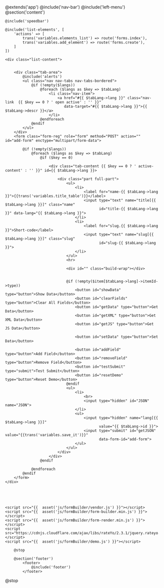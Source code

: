 @extends('app')
@include('nav-bar')
@include('left-menu')
@section('content')

    @include('speedbar')

    @include('list-elements', [
        'actions' => [
            trans('variables.elements_list') => route('forms.index'),
            trans('variables.add_element') => route('forms.create'),
        ]
    ])

    <div class="list-content">


        <div class="tab-area">
            @include('alerts')
            <ul class="nav nav-tabs nav-tabs-bordered">
                @if (!empty($langs))
                    @foreach ($langs as $key => $tabLang)
                        <li class="nav-item">
                            <a href="#{{ $tabLang->lang }}" class="nav-link  {{ $key == 0 ? ' open active' : '' }}"
                               data-target="#{{ $tabLang->lang }}">{{ $tabLang->descr }}</a>
                        </li>
                    @endforeach
                @endif
            </ul>
        </div>
        <form class="form-reg" role="form" method="POST" action="" id="add-form" enctype="multipart/form-data">

            @if (!empty($langs))
                @foreach ($langs as $key => $tabLang)
                    @if ($key == 0)

                        <div class="tab-content {{ $key == 0 ? ' active-content' : '' }}" id={{ $tabLang->lang }}>

                            <div class="part full-part">
                                <ul>
                                    <li>
                                        <label for="name-{{ $tabLang->lang }}">{{trans('variables.title_table')}}</label>
                                        <input type="text" name="title[{{ $tabLang->lang }}]" class="name"
                                               id="title-{{ $tabLang->lang }}" data-lang="{{ $tabLang->lang }}">
                                    </li>
                                    <li>
                                        <label for="slug.{{ $tabLang->lang }}">Short-code</label>
                                        <input type="text" name="slug[{{ $tabLang->lang }}]" class="slug"
                                               id="slug-{{ $tabLang->lang }}">
                                    </li>
                                </ul>
                                <hr>

                                <div id="" class="build-wrap"></div>


                                @if (!empty($item[$tabLang->lang]->itemId->type))
                                    <button id="showData" type="button">Show Data</button>
                                    <button id="clearFields" type="button">Clear All Fields</button>
                                    <button id="getData" type="button">Get Data</button>
                                    <button id="getXML" type="button">Get XML Data</button>
                                    <button id="getJS" type="button">Get JS Data</button>

                                    <button id="setData" type="button">Set Data</button>

                                    <button id="addField" type="button">Add Field</button>
                                    <button id="removeField" type="button">Remove Field</button>
                                    <button id="testSubmit" type="submit">Test Submit</button>
                                    <button id="resetDemo" type="button">Reset Demo</button>
                                @endif
                                <ul>
                                    <li>
                                        <br>
                                        <input type="hidden" id="JSON" name="JSON">
                                    </li>
                                    <ul>
                                        <input type="hidden" name="lang[{{ $tabLang->lang }}]"
                                               value="{{ $tabLang->id }}">
                                        <input type="submit" id="getJSON" value="{{trans('variables.save_it')}}"
                                               data-form-id="add-form">
                                    </ul>
                                </ul>
                            </div>
                        </div>
                    @endif

                @endforeach
            @endif
        </form>
    </div>





    <script src="{{  asset('js/formBuilder/vendor.js') }}"></script>
    <script src="{{  asset('js/formBuilder/form-builder.min.js') }}"></script>
    <script src="{{  asset('js/formBuilder/form-render.min.js') }}"></script>
    <script src="https://cdnjs.cloudflare.com/ajax/libs/rateYo/2.3.1/jquery.rateyo.min.js"></script>
    <script src="{{  asset('js/formBuilder/demo.js') }}"></script>

        @stop

        @section('footer')
            <footer>
                @include('footer')
            </footer>
@stop
